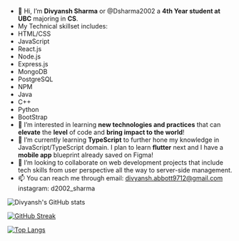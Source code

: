 - 👋 Hi, I’m **Divyansh Sharma** or @Dsharma2002 a **4th Year student at UBC** majoring in **CS**. 
- My Technical skillset includes: 
- HTML/CSS
-   JavaScript
- React.js
-   Node.js
- Express.js
-   MongoDB
- PostgreSQL
-   NPM
- Java
-   C++
- Python
-   BootStrap
- 👀 I’m interested in learning **new technologies and practices** that can **elevate** the **level** of code and **bring impact to the world**!
- 🌱 I’m currently learning **TypeScript** to further hone my knowledge in JavaScript/TypeScript domain. I plan to learn **flutter** next and I have a **mobile app** blueprint already saved on Figma!
- 💞️ I’m looking to collaborate on web development projects that include tech skills from user perspective all the way to server-side management. 
- 📫 You can reach me through email: divyansh.abbott9712@gmail.com
                              instagram: d2002_sharma

<!---
Dsharma2002/Dsharma2002 is a ✨ special ✨ repository because its `README.md` (this file) appears on your GitHub profile.
You can click the Preview link to take a look at your changes.
--->

![Divyansh's GitHub stats](https://github-readme-stats.vercel.app/api?username=Dsharma2002&show_icons=true)

[![GitHub Streak](https://github-readme-streak-stats.herokuapp.com/?user=Dsharma2002)](https://git.io/streak-stats)

[![Top Langs](https://github-readme-stats.vercel.app/api/top-langs/?username=Dsharma2002&langs_count=8)](https://github.com/Dsharma2002/github-readme-stats)
